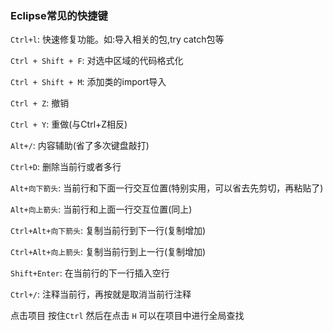### Eclipse常见的快捷键

`Ctrl+l`: 快速修复功能。如:导入相关的包,try catch包等

`Ctrl + Shift + F`: 对选中区域的代码格式化

`Ctrl + Shift + M`: 添加类的import导入

`Ctrl + Z`: 撤销

`Ctrl + Y`: 重做(与Ctrl+Z相反)

`Alt+/`: 内容辅助(省了多次键盘敲打)

`Ctrl+D`: 删除当前行或者多行

`Alt+向下箭头`: 当前行和下面一行交互位置(特别实用，可以省去先剪切，再粘贴了)

`Alt+向上箭头`: 当前行和上面一行交互位置(同上)

`Ctrl+Alt+向下箭头`: 复制当前行到下一行(复制增加)

`Ctrl+Alt+向上箭头`: 复制当前行到上一行(复制增加)

`Shift+Enter`: 在当前行的下一行插入空行

`Ctrl+/`: 注释当前行，再按就是取消当前行注释

点击项目 按住`Ctrl` 然后在点击 `H` 可以在项目中进行全局查找
